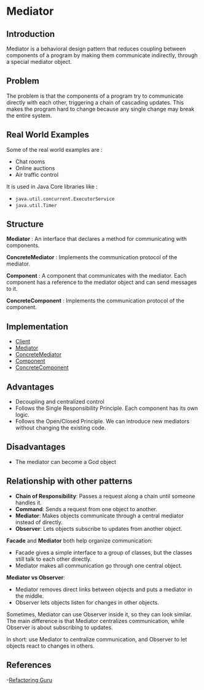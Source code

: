 # Mediator

## Introduction

Mediator is a behavioral design pattern that reduces coupling between components of a program by making them communicate indirectly, through a special mediator object.

## Problem

The problem is that the components of a program try to communicate directly with each other, triggering a chain of cascading updates. This makes the program hard to change because any single change may break the entire system.

## Real World Examples

Some of the real world examples are :

- Chat rooms
- Online auctions
- Air traffic control

It is used in Java Core libraries like :

- `java.util.concurrent.ExecutorService`
- `java.util.Timer`

## Structure

**Mediator** : An interface that declares a method for communicating with components.

**ConcreteMediator** : Implements the communication protocol of the mediator.

**Component** : A component that communicates with the mediator. Each component has a reference to the mediator object and can send messages to it.

**ConcreteComponent** : Implements the communication protocol of the component.

## Implementation

- [Client](src/Main.java)
- [Mediator](src/ChatMediator.java)
- [ConcreteMediator](src/ChatMediatorImpl.java)
- [Component](src/User.java)
- [ConcreteComponent](src/UserImpl.java)

## Advantages

- Decoupling and centralized control
- Follows the Single Responsibility Principle. Each component has its own logic.
- Follows the Open/Closed Principle. We can introduce new mediators without changing the existing code.

## Disadvantages

- The mediator can become a God object

## Relationship with other patterns

- **Chain of Responsibility**: Passes a request along a chain until someone handles it.
- **Command**: Sends a request from one object to another.
- **Mediator**: Makes objects communicate through a central mediator instead of directly.
- **Observer**: Lets objects subscribe to updates from another object.

**Facade** and **Mediator** both help organize communication:

- Facade gives a simple interface to a group of classes, but the classes still talk to each other directly.
- Mediator makes all communication go through one central object.

**Mediator vs Observer**:

- Mediator removes direct links between objects and puts a mediator in the middle.
- Observer lets objects listen for changes in other objects.

Sometimes, Mediator can use Observer inside it, so they can look similar. The main difference is that Mediator centralizes communication, while Observer is about subscribing to updates.

In short: use Mediator to centralize communication, and Observer to let objects react to changes in others.

## References

-[Refactoring Guru](https://refactoring.guru/design-patterns/mediator)
